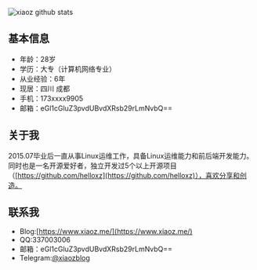 ![xiaoz github stats](https://github-readme-stats.vercel.app/api?username=helloxz&hide=contribs)

## 基本信息

* 年龄：28岁
* 学历：大专（计算机网络专业）
* 从业经验：6年
* 现居：四川 成都
* 手机：173xxxx9905
* 邮箱：eGl1cGluZ3pvdUBvdXRsb29rLmNvbQ==

## 关于我

2015.07毕业后一直从事Linux运维工作，具备Linux运维能力和前后端开发能力。同时也是一名开源爱好者，独立开发过5个以上开源项目（[https://github.com/helloxz](https://github.com/helloxz)），喜欢分享和创造。

## 联系我

* Blog:[https://www.xiaoz.me/](https://www.xiaoz.me/)
* QQ:337003006
* 邮箱：eGl1cGluZ3pvdUBvdXRsb29rLmNvbQ==
* Telegram:[@xiaozblog](https://t.me/xiaozblog)
